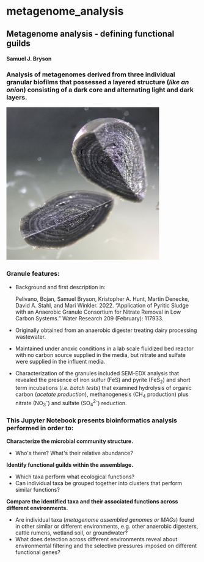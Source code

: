 # metagenome_analysis

##  Metagenome analysis - defining functional guilds

#### Samuel J. Bryson

### Analysis of metagenomes derived from three individual granular biofilms that possessed a layered structure (*like an onion*) consisting of a dark core and alternating light and dark layers. 


<img src="./img/anaerobic_granule.jpg" width=400 height=400 />

### Granule features:

- Background and first description in:

  Pelivano, Bojan, Samuel Bryson, Kristopher A. Hunt, Martin Denecke, David A. Stahl, and Mari Winkler. 2022. “Application of Pyritic Sludge with an Anaerobic Granule Consortium for Nitrate Removal in Low Carbon Systems.” Water Research 209 (February): 117933.


- Originally obtained from an anaerobic digester treating dairy processing wastewater.
- Maintained under anoxic conditions in a lab scale fluidized bed reactor with no carbon source supplied in the media, but nitrate and sulfate were supplied in the influent media.
- Characterization of the granules included SEM-EDX analysis that revealed the presence of iron sulfur (FeS) and pyrite (FeS<sub>2</sub>) and short term incubations (*i.e. batch tests*) that examined hydrolysis of organic carbon (*acetate production*), methanogenesis (CH<sub>4</sub> production) plus nitrate (NO<sub>3</sub><sup>-</sup>) and sulfate (SO<sub>4</sub><sup>2-</sup>) reduction.
 
### This Jupyter Notebook presents bioinformatics analysis performed in order to:

**Characterize the microbial community structure.**

- Who's there? What's their relative abundance?
 
**Identify functional guilds within the assemblage.**

- Which taxa perform what ecological functions?
- Can individual taxa be grouped together into clusters that perform similar functions?

**Compare the identified taxa and their associated functions across different environments.**

- Are individual taxa (*metagenome assembled genomes or MAGs*) found in other similar or different environments, e.g. other anaerobic digesters, cattle rumens, wetland soil, or groundwater?
- What does detection across different environments reveal about environmental filtering and the selective pressures imposed on different functional genes?
